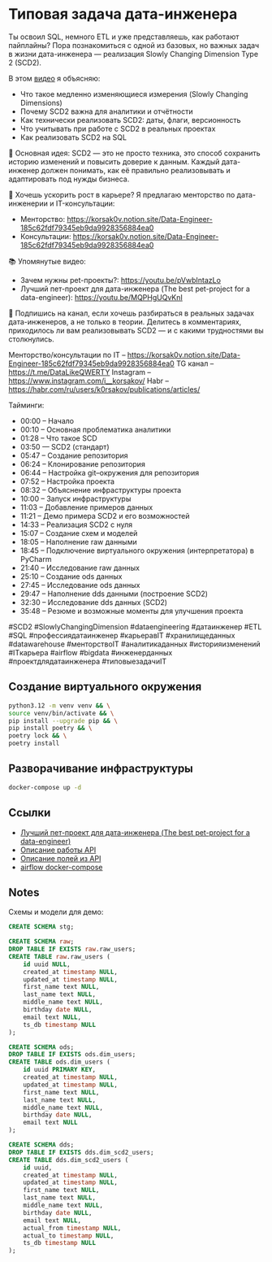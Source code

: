 # Типовая задача дата-инженера

Ты освоил SQL, немного ETL и уже представляешь, как работают пайплайны? Пора познакомиться с одной из базовых, но важных
задач в жизни дата-инженера — реализация Slowly Changing Dimension Type 2 (SCD2).

В этом [видео](https://youtu.be/Q65vYLlEDQQ) я объясняю:
- Что такое медленно изменяющиеся измерения (Slowly Changing Dimensions)
- Почему SCD2 важна для аналитики и отчётности
- Как технически реализовать SCD2: даты, флаги, версионность
- Что учитывать при работе с SCD2 в реальных проектах
- Как реализовать SCD2 на SQL

📌 Основная идея: SCD2 — это не просто техника, это способ сохранить историю изменений и повысить доверие к данным.
Каждый дата-инженер должен понимать, как её правильно реализовывать и адаптировать под нужды бизнеса.

💼 Хочешь ускорить рост в карьере? Я предлагаю менторство по дата-инженерии и IT-консультации:
- Менторство: https://korsak0v.notion.site/Data-Engineer-185c62fdf79345eb9da9928356884ea0
- Консультации: https://korsak0v.notion.site/Data-Engineer-185c62fdf79345eb9da9928356884ea0

📚 Упомянутые видео:
- Зачем нужны pet-проекты?: https://youtu.be/pVwbIntazLo
- Лучший пет-проект для дата-инженера (The best pet-project for a data-engineer): https://youtu.be/MQPHgUQvKnI

🔔 Подпишись на канал, если хочешь разбираться в реальных задачах дата-инженеров, а не только в теории. Делитесь в
комментариях, приходилось ли вам реализовывать SCD2 — и с какими трудностями вы столкнулись.

Менторство/консультации по IT – https://korsak0v.notion.site/Data-Engineer-185c62fdf79345eb9da9928356884ea0
TG канал – https://t.me/DataLikeQWERTY
Instagram – https://www.instagram.com/i__korsakov/
Habr – https://habr.com/ru/users/k0rsakov/publications/articles/

Тайминги:
- 00:00 – Начало
- 00:10 – Основная проблематика аналитики
- 01:28 – Что такое SCD
- 03:50 — SCD2 (стандарт)
- 05:47 – Создание репозитория
- 06:24 – Клонирование репозитория
- 06:44 – Настройка git–окружения для репозитория
- 07:52 – Настройка проекта
- 08:32 – Объяснение инфраструктуры проекта
- 10:00 – Запуск инфраструктуры
- 11:03 – Добавление примеров данных
- 11:21 – Демо примера SCD2 и его возможностей
- 14:33 – Реализация SCD2 с нуля
- 15:07 – Создание схем и моделей
- 18:05 – Наполнение raw данными
- 18:45 – Подключение виртуального окружения (интерпретатора) в PyCharm
- 21:40 – Исследование raw данных
- 25:10 – Создание ods данных
- 27:45 – Исследование ods данных
- 29:47 – Наполнение dds данными (построение SCD2)
- 32:30 – Исследование dds данных (SCD2)
- 35:48 – Резюме и возможные моменты для улучшения проекта

#SCD2 #SlowlyChangingDimension #dataengineering #датаинженер #ETL #SQL #профессиядатаинженер #карьеравIT
#хранилищеданных #datawarehouse #менторствоIT #аналитикаданных #историяизменений #ITкарьера #airflow #bigdata
#инженерданных #проектдлядатаинженера #типовыезадачиIT

## Создание виртуального окружения

```bash
python3.12 -m venv venv && \
source venv/bin/activate && \
pip install --upgrade pip && \
pip install poetry && \
poetry lock && \
poetry install
```

## Разворачивание инфраструктуры

```bash
docker-compose up -d
```

## Ссылки

- [Лучший пет-проект для дата-инженера (The best pet-project for a data-engineer)](https://youtu.be/MQPHgUQvKnI)
- [Описание работы API](https://earthquake.usgs.gov/fdsnws/event/1/#methods)
- [Описание полей из API](https://earthquake.usgs.gov/data/comcat/index.php)
- [airflow docker-compose](https://airflow.apache.org/docs/apache-airflow/2.10.5/docker-compose.yaml)

## Notes

Схемы и модели для демо:

```sql
CREATE SCHEMA stg;

CREATE SCHEMA raw;
DROP TABLE IF EXISTS raw.raw_users;
CREATE TABLE raw.raw_users (
	id uuid NULL,
	created_at timestamp NULL,
	updated_at timestamp NULL,
	first_name text NULL,
	last_name text NULL,
	middle_name text NULL,
	birthday date NULL,
	email text NULL,
	ts_db timestamp NULL
);

CREATE SCHEMA ods;
DROP TABLE IF EXISTS ods.dim_users;
CREATE TABLE ods.dim_users (
	id uuid PRIMARY KEY,
	created_at timestamp NULL,
	updated_at timestamp NULL,
	first_name text NULL,
	last_name text NULL,
	middle_name text NULL,
	birthday date NULL,
	email text NULL
);

CREATE SCHEMA dds;
DROP TABLE IF EXISTS dds.dim_scd2_users;
CREATE TABLE dds.dim_scd2_users (
	id uuid,
	created_at timestamp NULL,
	updated_at timestamp NULL,
	first_name text NULL,
	last_name text NULL,
	middle_name text NULL,
	birthday date NULL,
	email text NULL,
	actual_from timestamp NULL,
	actual_to timestamp NULL,
	ts_db timestamp NULL
);
```
